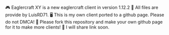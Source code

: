 🎮 Eaglercraft XY is a new eaglercraft client in version 1.12.2
📁 All files are provide by LuisRD71.
🖥️ This is my own client ported to a github page.
Please do not DMCA!
🥰 Please fork this repository and make your own github page for it to make more clients!
🔗 I will share link soon.
